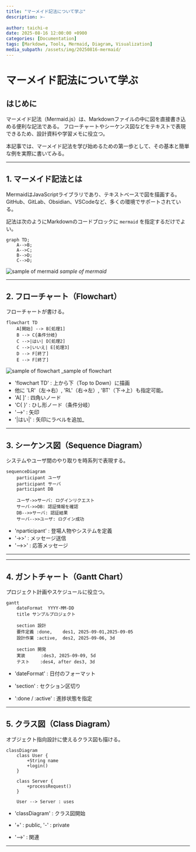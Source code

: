 ```yaml
---
title: "マーメイド記法について学ぶ"
description: >-
  
author: taichi-e
date: 2025-08-16 12:00:00 +0900
categories: [Documentation]
tags: [Markdown, Tools, Mermaid, Diagram, Visualization]
media_subpath: /assets/img/20250816-mermaid/
---
```

# マーメイド記法について学ぶ
## はじめに
マーメイド記法（Mermaid.js）は、Markdownファイルの中に図を直接書き込める便利な記法である。
フローチャートやシーケンス図などをテキストで表現できるため、設計資料や学習メモに役立つ。

本記事では、マーメイド記法を学び始めるための第一歩として、その基本と簡単な例を実際に書いてみる。

---

## 1. マーメイド記法とは
MermaidはJavaScriptライブラリであり、テキストベースで図を描画する。
GitHub、GitLab、Obsidian、VSCodeなど、多くの環境でサポートされている。

記法は次のようにMarkdownのコードブロックに `mermaid` を指定するだけでよい。

```mermaid
graph TD;
    A-->B;
    A-->C;
    B-->D;
    C-->D;
```

![sample of mermaid](sample.png)
_sample of mermaid_

---
## 2. フローチャート（Flowchart）
フローチャートが書ける。
```mermaid
flowchart TD
    A[開始] --> B[処理1]
    B --> C{条件分岐}
    C -->|はい| D[処理2]
    C -->|いいえ| E[処理3]
    D --> F[終了]
    E --> F[終了]
```

![sample of flowchart](flowchart.png)
_sample of flowchart

- 'flowchart TD' : 上から下（Top to Down）に描画
- 他に 'LR'（左→右）, 'RL'（右→左）, 'BT'（下→上）も指定可能。
- 'A[ ]' : 四角いノード
- 'C{ }' : ひし形ノード（条件分岐）
-  '-->' : 矢印
- '|はい|' : 矢印にラベルを追加_

---
## 3. シーケンス図（Sequence Diagram）
システムやユーザ間のやり取りを時系列で表現する。
```mermaid
sequenceDiagram
    participant ユーザ
    participant サーバ
    participant DB

    ユーザ->>サーバ: ログインリクエスト
    サーバ->>DB: 認証情報を確認
    DB-->>サーバ: 認証結果
    サーバ-->>ユーザ: ログイン成功
```
- 'nparticipant' : 登場人物やシステムを定義
- '->>' : メッセージ送信
- '-->>' : 応答メッセージ
---
---
## 4. ガントチャート（Gantt Chart）
プロジェクト計画やスケジュールに役立つ。
```mermaid
gantt
    dateFormat  YYYY-MM-DD
    title サンプルプロジェクト

    section 設計
    要件定義 :done,    des1, 2025-09-01,2025-09-05
    設計作業 :active,  des2, 2025-09-06, 3d

    section 開発
    実装      :des3, 2025-09-09, 5d
    テスト    :des4, after des3, 3d
```
- 'dateFormat' : 日付のフォーマット

- 'section' : セクション区切り

- ':done / :active' : 進捗状態を指定
---
## 5. クラス図（Class Diagram）
オブジェクト指向設計に使えるクラス図も描ける。
```mermaid
classDiagram
    class User {
        +String name
        +login()
    }

    class Server {
        +processRequest()
    }

    User --> Server : uses
```
- 'classDiagram' : クラス図開始

- '+' : public, '-' : private

- '-->' : 関連


---
